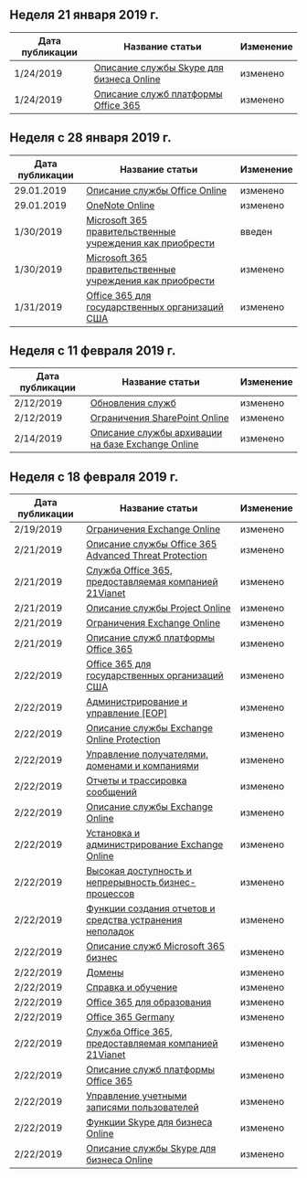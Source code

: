 <!-- This file is generated automatically each week. Changes made to this file will be overwritten.-->




## <a name="week-of-january-21-2019"></a>Неделя 21 января 2019 г.


| Дата публикации |Название статьи | Изменение |
|------|------------|--------|
| 1/24/2019 | [Описание службы Skype для бизнеса Online](/Office365/ServiceDescriptions/skype-for-business-online-service-description/skype-for-business-online-service-description) | изменено |
| 1/24/2019 | [Описание служб платформы Office 365](/Office365/ServiceDescriptions/office-365-platform-service-description/office-365-platform-service-description) | изменено |


## <a name="week-of-january-28-2019"></a>Неделя с 28 января 2019 г.


| Дата публикации |Название статьи | Изменение |
|------|------------|--------|
| 29.01.2019 | [Описание службы Office Online](/Office365/ServiceDescriptions/office-online-service-description/office-online-service-description) | изменено |
| 29.01.2019 | [OneNote Online](/Office365/ServiceDescriptions/office-online-service-description/onenote-online) | изменено |
| 1/30/2019 | [Microsoft 365 правительственные учреждения как приобрести](/Office365/ServiceDescriptions/office-365-platform-service-description/office-365-us-government/microsoft-365-government-how-to-buy) | введен |
| 1/30/2019 | [Microsoft 365 правительственные учреждения как приобрести](/Office365/ServiceDescriptions/office-365-platform-service-description/office-365-us-government/microsoft-365-government-how-to-buy) | изменено |
| 1/31/2019 | [Office 365 для государственных организаций США](/Office365/ServiceDescriptions/office-365-platform-service-description/office-365-us-government/office-365-us-government) | изменено |


## <a name="week-of-february-11-2019"></a>Неделя с 11 февраля 2019 г.


| Дата публикации |Название статьи | Изменение |
|------|------------|--------|
| 2/12/2019 | [Обновления служб](/Office365/ServiceDescriptions/office-365-platform-service-description/service-updates) | изменено |
| 2/12/2019 | [Ограничения SharePoint Online](/Office365/ServiceDescriptions/sharepoint-online-service-description/sharepoint-online-limits) | изменено |
| 2/14/2019 | [Описание службы архивации на базе Exchange Online](/Office365/ServiceDescriptions/exchange-online-archiving-service-description/exchange-online-archiving-service-description) | изменено |


## <a name="week-of-february-18-2019"></a>Неделя с 18 февраля 2019 г.


| Дата публикации |Название статьи | Изменение |
|------|------------|--------|
| 2/19/2019 | [Ограничения Exchange Online](/Office365/ServiceDescriptions/exchange-online-service-description/exchange-online-limits) | изменено |
| 2/21/2019 | [Описание службы Office 365 Advanced Threat Protection](/Office365/ServiceDescriptions/office-365-advanced-threat-protection-service-description) | изменено |
| 2/21/2019 | [Служба Office 365, предоставляемая компанией 21Vianet](/Office365/ServiceDescriptions/office-365-platform-service-description/office-365-operated-by-21vianet) | изменено |
| 2/21/2019 | [Описание службы Project Online](/Office365/ServiceDescriptions/project-online-service-description/project-online-service-description) | изменено |
| 2/21/2019 | [Ограничения Exchange Online](/Office365/ServiceDescriptions/exchange-online-service-description/exchange-online-limits) | изменено |
| 2/21/2019 | [Описание служб платформы Office 365](/Office365/ServiceDescriptions/office-365-platform-service-description/office-365-platform-service-description) | изменено |
| 2/22/2019 | [Office 365 для государственных организаций США](/Office365/ServiceDescriptions/office-365-platform-service-description/office-365-us-government/office-365-us-government) | изменено |
| 2/22/2019 | [Администрирование и управление [EOP]](/Office365/ServiceDescriptions/exchange-online-protection-service-description/administration-and-management-eop) | изменено |
| 2/22/2019 | [Описание службы Exchange Online Protection](/Office365/ServiceDescriptions/exchange-online-protection-service-description/exchange-online-protection-service-description) | изменено |
| 2/22/2019 | [Управление получателями, доменами и компаниями](/Office365/ServiceDescriptions/exchange-online-protection-service-description/recipient-domain-and-company-management) | изменено |
| 2/22/2019 | [Отчеты и трассировка сообщений](/Office365/ServiceDescriptions/exchange-online-protection-service-description/reporting-and-message-trace) | изменено |
| 2/22/2019 | [Описание службы Exchange Online](/Office365/ServiceDescriptions/exchange-online-service-description/exchange-online-service-description) | изменено |
| 2/22/2019 | [Установка и администрирование Exchange Online](/Office365/ServiceDescriptions/exchange-online-service-description/exchange-online-setup-and-administration) | изменено |
| 2/22/2019 | [Высокая доступность и непрерывность бизнес-процессов](/Office365/ServiceDescriptions/exchange-online-service-description/high-availability-and-business-continuity) | изменено |
| 2/22/2019 | [Функции создания отчетов и средства устранения неполадок](/Office365/ServiceDescriptions/exchange-online-service-description/reporting-features-and-troubleshooting-tools) | изменено |
| 2/22/2019 | [Описание служб Microsoft 365 бизнес](/Office365/ServiceDescriptions/microsoft-365-business-service-description) | изменено |
| 2/22/2019 | [Домены](/Office365/ServiceDescriptions/office-365-platform-service-description/domains) | изменено |
| 2/22/2019 | [Справка и обучение](/Office365/ServiceDescriptions/office-365-platform-service-description/help-and-training) | изменено |
| 2/22/2019 | [Office 365 для образования](/Office365/ServiceDescriptions/office-365-platform-service-description/office-365-education) | изменено |
| 2/22/2019 | [Office 365 Germany](/Office365/ServiceDescriptions/office-365-platform-service-description/office-365-germany) | изменено |
| 2/22/2019 | [Служба Office 365, предоставляемая компанией 21Vianet](/Office365/ServiceDescriptions/office-365-platform-service-description/office-365-operated-by-21vianet) | изменено |
| 2/22/2019 | [Описание служб платформы Office 365](/Office365/ServiceDescriptions/office-365-platform-service-description/office-365-platform-service-description) | изменено |
| 2/22/2019 | [Управление учетными записями пользователей](/Office365/ServiceDescriptions/office-365-platform-service-description/user-account-management) | изменено |
| 2/22/2019 | [Функции Skype для бизнеса Online](/Office365/ServiceDescriptions/skype-for-business-online-service-description/skype-for-business-online-features) | изменено |
| 2/22/2019 | [Описание службы Skype для бизнеса Online](/Office365/ServiceDescriptions/skype-for-business-online-service-description/skype-for-business-online-service-description) | изменено |
